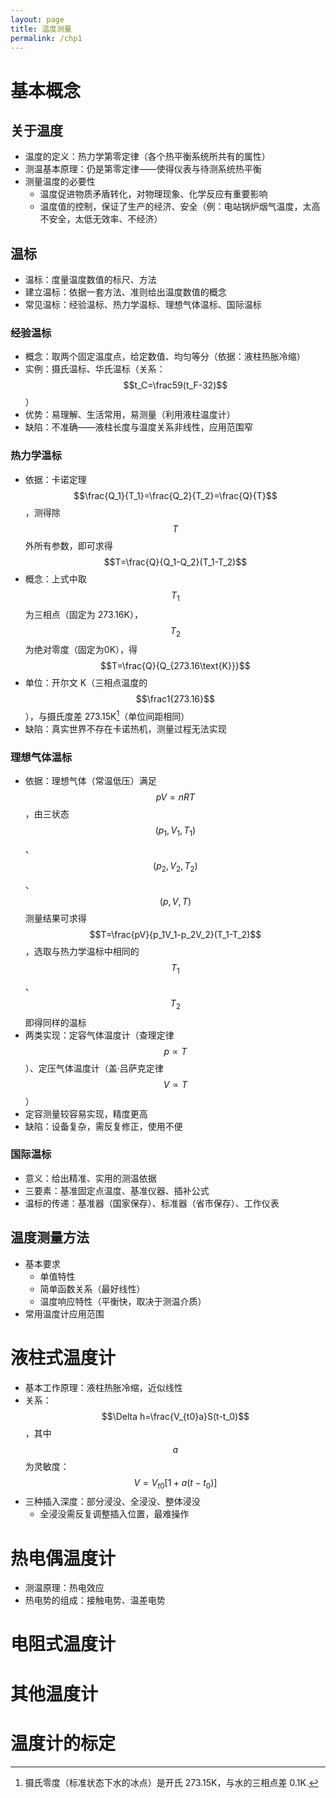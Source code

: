```yaml
---
layout: page
title: 温度测量
permalink: /chp1
---
```


# 基本概念

## 关于温度

- 温度的定义：热力学第零定律（各个热平衡系统所共有的属性）
- 测温基本原理：仍是第零定律——使得仪表与待测系统热平衡
- 测量温度的必要性
    - 温度促进物质矛盾转化，对物理现象、化学反应有重要影响
    - 温度值的控制，保证了生产的经济、安全（例：电站锅炉烟气温度，太高不安全，太低无效率、不经济）

## 温标

- 温标：度量温度数值的标尺、方法
- 建立温标：依据一套方法、准则给出温度数值的概念
- 常见温标：经验温标、热力学温标、理想气体温标、国际温标

### 经验温标

- 概念：取两个固定温度点，给定数值、均匀等分（依据：液柱热胀冷缩）
- 实例：摄氏温标、华氏温标（关系：$$t_C=\frac59(t_F-32)$$）
- 优势：易理解、生活常用，易测量（利用液柱温度计）
- 缺陷：不准确——液柱长度与温度关系非线性，应用范围窄

### 热力学温标

- 依据：卡诺定理 $$\frac{Q_1}{T_1}=\frac{Q_2}{T_2}=\frac{Q}{T}$$，测得除 $$T$$ 外所有参数，即可求得 $$T=\frac{Q}{Q_1-Q_2}(T_1-T_2)$$
- 概念：上式中取 $$T_1$$ 为三相点（固定为 273.16K），$$T_2$$ 为绝对零度（固定为0K），得 $$T=\frac{Q}{Q_{273.16\text{K}}}$$
- 单位：开尔文 K（三相点温度的 $$\frac1{273.16}$$），与摄氏度差 273.15K[^1]（单位间距相同）
- 缺陷：真实世界不存在卡诺热机，测量过程无法实现

[^1]: 摄氏零度（标准状态下水的冰点）是开氏 273.15K，与水的三相点差 0.1K.

### 理想气体温标

- 依据：理想气体（常温低压）满足 $$pV=nRT$$，由三状态 $$(p_1,V_1,T_1)$$、$$(p_2,V_2,T_2)$$、$$(p,V,T)$$ 测量结果可求得 $$T=\frac{pV}{p_1V_1-p_2V_2}(T_1-T_2)$$，选取与热力学温标中相同的 $$T_1$$、$$T_2$$ 即得同样的温标
- 两类实现：定容气体温度计（查理定律 $$p\propto T$$）、定压气体温度计（盖·吕萨克定律 $$V\propto T$$）
- 定容测量较容易实现，精度更高
- 缺陷：设备复杂，需反复修正，使用不便

### 国际温标

- 意义：给出精准、实用的测温依据
- 三要素：基准固定点温度、基准仪器、插补公式
- 温标的传递：基准器（国家保存）、标准器（省市保存）、工作仪表

## 温度测量方法

- 基本要求
    - 单值特性
    - 简单函数关系（最好线性）
    - 温度响应特性（平衡快，取决于测温介质）
- 常用温度计应用范围

# 液柱式温度计

- 基本工作原理：液柱热胀冷缩，近似线性
- 关系：$$\Delta h=\frac{V_{t0}a}S(t-t_0)$$，其中 $$a$$ 为灵敏度：$$V=V_{t0}[1+a(t-t_0)]$$
- 三种插入深度：部分浸没、全浸没、整体浸没
    - 全浸没需反复调整插入位置，最难操作

# 热电偶温度计

<!-- lots of things TODO here -->

- 测温原理：热电效应
- 热电势的组成：接触电势、温差电势

# 电阻式温度计

# 其他温度计

# 温度计的标定